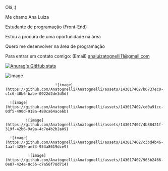 
Olá,:)

Me chamo Ana Luiza

Estudante de programação (Front-End)

Estou a procura de uma oportunidade na área

Quero me desenvolver na área de programação

Para entrar em contato comigo: (Email) analuizatognelli11@gmail.com       

[![Anurag's GitHub stats](https://github-readme-stats.vercel.app/api?username=Anatognelli)](https://github.com/Anatognelli/github-readme-stats)

![image](https://github.com/Anatognelli/Anatognelli/assets/143017402/73b77426-b899-462e-a6a6-ba16a46a7516)

                          ![image](https://github.com/Anatognelli/Anatognelli/assets/143017402/b6737ec0-c1c6-40b6-babe-0922d2de3d5d)

      ![image](https://github.com/Anatognelli/Anatognelli/assets/143017402/cd0a91cc-0df5-490d-918a-480ca64ace6b)

             ![image](https://github.com/Anatognelli/Anatognelli/assets/143017402/4b88421f-319f-42b6-9a9a-4c7e4b2b2a09)

      ![image](https://github.com/Anatognelli/Anatognelli/assets/143017402/c3bd4b46-1aaf-4250-ae73-953a8619dce9)

              ![image](https://github.com/Anatognelli/Anatognelli/assets/143017402/965b2466-0e87-424e-8c56-c7a56f78d714)



